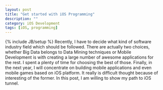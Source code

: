 ```yaml
---
layout: post
title: "Get started with iOS Programming"
description: ""
category: iOS Development
tags: [iOS, programming]
---
```

{% include JB/setup %}
Recently, I have to decide what kind of software industry field which should be followed. There are actually two choices, whether Big Data belongs to Data Mining techniques or Mobile Development is with creating a large number of awesome applications for the rest. I spent a plenty of time for choosing the best of those. Finally, in the next year, I will concentrate on building mobile applications and even mobile games based on iOS platform. It really is difficult thought because of interesting of the former. In this post, I am willing to show my path to iOS tunnel.